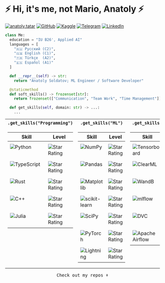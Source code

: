 # ⚡ Hi, it's me, not Mario, Anatoly ⚡

[![anatoly.tatar](https://img.shields.io/badge/anatoly-tatar-000000?style=for-the-badge&logo=&logoColor=white)](https://anatoly.tatar/)
[![GitHub](https://img.shields.io/badge/github-%23121011.svg?style=for-the-badge&logo=github&logoColor=white)](https://github.com/PodYapolskiy)
[![Kaggle](https://img.shields.io/badge/Kaggle-035a7d?style=for-the-badge&logo=kaggle&logoColor=white)](https://www.kaggle.com/podyapolsky)
[![Telegram](https://img.shields.io/badge/Telegram-2CA5E0?style=for-the-badge&logo=telegram&logoColor=white)](https://t.me/podyapolskiyaa)
[![LinkedIn](https://img.shields.io/badge/linkedin-%230077B5.svg?style=for-the-badge&logo=linkedin&logoColor=white)](https://www.linkedin.com/in/podyapolsky)

<!-- [![LeetCode](https://img.shields.io/badge/LeetCode-000000?style=for-the-badge&logo=LeetCode&logoColor=#d16c06)](https://leetcode.com/podyapolskiy/) -->
<!-- [![VKontakte](https://img.shields.io/badge/-Vkontakte-003f5c?style=for-the-badge&logo=vk)](https://vk.com/podyapolskiyaa) -->
<!-- [![VK](https://a11ybadges.com/badge?logo=vk)](https://vk.com/web.step) -->
<!-- [![mail](https://img.shields.io/badge/gmail-c14438?style=flat-square&message=gmail&logo=Gmail&logoColor=white&link=mailto:dmatasoff@gmail.com)](mailto:podyapolskiyaa@gmail.com) -->
<!-- [![CV](https://img.shields.io/static/v1?style=flat-square&message=cv&color=50AFCE&logo=Canva&logoColor=white&label=)](https://www.canva.com/design/DAFHajYHKog/iBupZrL591GzOYTccpyvxQ/view?utm_content=DAFHajYHKog&utm_campaign=designshare&utm_medium=link&utm_source=publishsharelink) -->
<!-- https://github.com/a11y-badges/a11y-markdown-badges -->

```python
class Me:
  education = "IU B26', Applied AI"
  languages = [
    "🇷🇺 Русский (C2)",
    "🇬🇧 English (C1)",
    "🇹🇷 Türkçe  (A2)",
    "🇪🇸 Español (A1)"
  ]

  def __repr__(self) -> str:
    return "Anatoly Soldatov; ML Engineer / Software Developer"

  @staticmethod
  def soft_skills() -> frozenset[str]:
    return frozenset(["Communication", "Team Work", "Time Management"])

  def get_skills(self, domain: str) -> ...:
    ...
```

<!-- https://github.com/guibranco/progressbar?tab=readme-ov-file -->
<!-- https://github.com/GoulartNogueira/Star-Rating -->
<!-- https://stackoverflow.com/questions/43232279/how-can-one-display-tables-side-by-side-in-github-markdown -->

<style>
  table {
    width: 100%;
    border-collapse: collapse;
    margin: 10px 0;
  }

  td {
    padding: 8px;
    vertical-align: top; /* Aligns the content to the top */
    width: 18%;
  }

  th {
    text-align: center;
  }
</style>

<table>
<tr>
  <th><code>.get_skills("Programming")</code></th><th><code>.get_skills("ML")</code></th><th><code>.get_skills("MLOps")</code></th><th><code>.get_skills("DB")</code></th><th><code>.get_skills("Tools")</code></th>
</tr>
<tr>

<!-- </tr> -->

<td>

| Skill                                                                                                                    | Level                                                           |
| ------------------------------------------------------------------------------------------------------------------------ | --------------------------------------------------------------- |
| ![Python](https://img.shields.io/badge/python-3670A0?style=for-the-badge&logo=python&logoColor=ffdd54)                   | ![Star Rating](https://starrating-beta.vercel.app/4.5/?size=24) |
| ![TypeScript](https://img.shields.io/badge/typescript-%23007ACC.svg?style=for-the-badge&logo=typescript&logoColor=white) | ![Star Rating](https://starrating-beta.vercel.app/3.0/?size=24) |
| ![Rust](https://img.shields.io/badge/rust-%23000000.svg?style=for-the-badge&logo=rust&logoColor=white)                   | ![Star Rating](https://starrating-beta.vercel.app/1.0/?size=24) |
| ![C++](https://img.shields.io/badge/c++-%2300599C.svg?style=for-the-badge&logo=c%2B%2B&logoColor=white)                  | ![Star Rating](https://starrating-beta.vercel.app/1.0/?size=24) |
| ![Julia](https://img.shields.io/badge/-Julia-9558B2?style=for-the-badge&logo=julia&logoColor=white)                      | ![Star Rating](https://starrating-beta.vercel.app/1.5/?size=24) |

<!-- | ![C](https://img.shields.io/badge/c-%2300599C.svg?style=for-the-badge&logo=c&logoColor=white)                            | ![Star Rating](https://starrating-beta.vercel.app/1.0/?size=24) | -->
</td>

<td>

| Skill                                                                                                                           | Level                                                           |
| ------------------------------------------------------------------------------------------------------------------------------- | --------------------------------------------------------------- |
| ![NumPy](https://img.shields.io/badge/numpy-%23013243.svg?style=for-the-badge&logo=numpy&logoColor=white)                       | ![Star Rating](https://starrating-beta.vercel.app/3.0/?size=24) |
| ![Pandas](https://img.shields.io/badge/pandas-%23150458.svg?style=for-the-badge&logo=pandas&logoColor=white)                    | ![Star Rating](https://starrating-beta.vercel.app/3.0/?size=24) |
| ![Matplotlib](https://img.shields.io/badge/Matplotlib-%23ffffff.svg?style=for-the-badge&logo=Matplotlib&logoColor=black)        | ![Star Rating](https://starrating-beta.vercel.app/3.0/?size=24) |
| ![scikit-learn](https://img.shields.io/badge/scikit--learn-%23F7931E.svg?style=for-the-badge&logo=scikit-learn&logoColor=white) | ![Star Rating](https://starrating-beta.vercel.app/3.0/?size=24) |
| ![SciPy](https://img.shields.io/badge/SciPy-%230C55A5.svg?style=for-the-badge&logo=scipy&logoColor=%white)                      | ![Star Rating](https://starrating-beta.vercel.app/2.0/?size=24) |
| ![PyTorch](https://img.shields.io/badge/PyTorch-%23EE4C2C.svg?style=for-the-badge&logo=PyTorch&logoColor=white)                 | ![Star Rating](https://starrating-beta.vercel.app/4.0/?size=24) |
| ![Lightning](https://img.shields.io/badge/Lightning-fff?style=for-the-badge&logo=lightning&logoColor=7b29e6)                    | ![Star Rating](https://starrating-beta.vercel.app/3.0/?size=24) |

<!-- transformers, langchain -->

</td>

<td>

| Skill                                                                                                                    | Level                                                           |
| ------------------------------------------------------------------------------------------------------------------------ | --------------------------------------------------------------- |
| ![Tensorboard](https://img.shields.io/badge/tensorboard-f26d00?style=for-the-badge&logo=tensorflow&logoColor=fff)        | ![Star Rating](https://starrating-beta.vercel.app/3.0/?size=24) |
| ![ClearML](https://img.shields.io/badge/clear%7Cml-1a1d2b?style=for-the-badge&logo=&logoColor=15ab8d)                    | ![Star Rating](https://starrating-beta.vercel.app/4.0/?size=24) |
| ![WandB](https://img.shields.io/badge/wandb-fff?style=for-the-badge&logo=numpy&logoColor=blue)                           | ![Star Rating](https://starrating-beta.vercel.app/3.0/?size=24) |
| ![mlflow](https://img.shields.io/badge/mlflow-fff?style=for-the-badge&logo=mlflow&logoColor=17a8e6)                      | ![Star Rating](https://starrating-beta.vercel.app/1.0/?size=24) |
| ![DVC](https://img.shields.io/badge/dvc-ffffff?style=for-the-badge&logo=dvc)                                             | ![Star Rating](https://starrating-beta.vercel.app/2.0/?size=24) |
| ![Apache Airflow](https://img.shields.io/badge/Airflow-017CEE?style=for-the-badge&logo=Apache%20Airflow&logoColor=white) | ![Star Rating](https://starrating-beta.vercel.app/2.0/?size=24) |

</td>

<td>

| Skill                                                                                                                | Level                                                           |
| -------------------------------------------------------------------------------------------------------------------- | --------------------------------------------------------------- |
| ![Postgres](https://img.shields.io/badge/postgres-%23316192.svg?style=for-the-badge&logo=postgresql&logoColor=white) | ![Star Rating](https://starrating-beta.vercel.app/3.0/?size=24) |
| ![MongoDB](https://img.shields.io/badge/MongoDB-%234ea94b.svg?style=for-the-badge&logo=mongodb&logoColor=white)      | ![Star Rating](https://starrating-beta.vercel.app/4.0/?size=24) |
| ![Redis](https://img.shields.io/badge/redis-%23DD0031.svg?style=for-the-badge&logo=redis&logoColor=white)            | ![Star Rating](https://starrating-beta.vercel.app/3.0/?size=24) |
| ![FAISS](https://img.shields.io/badge/FAISS-ffffff?style=for-the-badge&logo=meta&logoColor=blue)                     | ![Star Rating](https://starrating-beta.vercel.app/2.0/?size=24) |
| ![MinIO](https://img.shields.io/badge/Minio-ffffff?style=for-the-badge&logo=amazons3&logoColor=red)                  | ![Star Rating](https://starrating-beta.vercel.app/1.0/?size=24) |
| ![Qdrant](https://img.shields.io/badge/Qdrant-090e1a?style=for-the-badge&logo=qubesos&logoColor=red)                 | ![Star Rating](https://starrating-beta.vercel.app/2.0/?size=24) |

<!-- | SQL                                                                                                                  | ![Star Rating](https://starrating-beta.vercel.app/1.0/?size=24) | -->
<!-- | NoSQL -->

</td>

<td>

| Skill                                                                                                                                             | Level                                                           |
| ------------------------------------------------------------------------------------------------------------------------------------------------- | --------------------------------------------------------------- |
| ![Git](https://img.shields.io/badge/git-%23F05033.svg?style=for-the-badge&logo=git&logoColor=white)                                               | ![Star Rating](https://starrating-beta.vercel.app/4.0/?size=24) |
| ![GitHub](https://img.shields.io/badge/github-%23121011.svg?style=for-the-badge&logo=github&logoColor=white)                                      | ![Star Rating](https://starrating-beta.vercel.app/4.5/?size=24) |
| ![Docker](https://img.shields.io/badge/docker-%230db7ed.svg?style=for-the-badge&logo=docker&logoColor=white)                                      | ![Star Rating](https://starrating-beta.vercel.app/3.0/?size=24) |
| ![Linux](https://img.shields.io/badge/linux-fff?style=for-the-badge&logo=linux&logoColor=000)                                                     | ![Star Rating](https://starrating-beta.vercel.app/4.0/?size=24) |
| ![Visual Studio Code](https://img.shields.io/badge/Visual%20Studio%20Code-0078d7.svg?style=for-the-badge&logo=visual-studio-code&logoColor=white) | ![Star Rating](https://starrating-beta.vercel.app/5.0/?size=24) |
| ![Codeium](https://img.shields.io/badge/codeium-0d0d0d?style=for-the-badge&logo=codeium&logoColor=09b5a1)                                         | ![Star Rating](https://starrating-beta.vercel.app/4.0/?size=24) |

</td>

</tr>
</table>

<!--
  experience: {
    'SWE': '10+ years',
    'CTO': '3+ years',
  }
-->

<!--
<br />

## Last Project

[![Readme Card](https://github-readme-stats.vercel.app/api/pin/?username=podyapolskiy&repo=follow-my-reading&show_owner=1)](https://github.com/PodYapolskiy/follow-my-reading)
-->

<!--
## Stats

[![Top Langs](https://github-readme-stats.vercel.app/api/top-langs/?username=podyapolskiy&langs_count=10)](https://github.com/podyapolskiy/github-readme-stats)

[![My GitHub stats](https://github-readme-stats.vercel.app/api?username=podyapolskiy&count_private=true&show_icons=true&custom_title=Stats)](https://github.com/podyapolskiy/github-readme-stats)
-->

<p align="center">
  <samp>Check out my repos ⬇️</samp>
</p>


